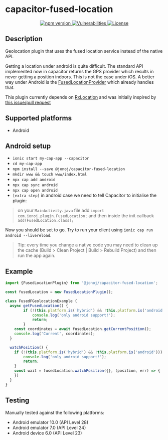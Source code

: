 # capacitor-fused-location

<p align="center">
    <a href="https://www.npmjs.com/package/@jonoj/capacitor-fused-location">
        <img src="https://badge.fury.io/js/%40jonoj%2Fcapacitor-fused-location.svg" alt="npm version" />
    </a>
        <a href="https://snyk.io/test/npm/%40jonoj%2Fcapacitor-fused-location">
            <img src="https://snyk.io/test/npm/%40jonoj%2Fcapacitor-fused-location/badge.svg" alt="Vulnerabilities" />
        </a>
    <a href="https://opensource.org/licenses/MIT">
        <img src="https://img.shields.io/badge/License-MIT-GREEN.svg" alt="License" />
    </a>
</p>

## Description

Geolocation plugin that uses the fused location service instead of the native API.

Getting a location under android is quite difficult. The standard API implemented now in capacitor returns the GPS provider which results in never getting a position indoors. This is not the case under iOS. A better way under Android is the [FusedLocationProvider](https://developers.google.com/android/reference/com/google/android/gms/location/FusedLocationProviderClient) which already handles that.

This plugin currently depends on [RxLocation](https://github.com/patloew/RxLocation) and was initially inspired by [this issue/pull request](https://github.com/ionic-team/capacitor/issues/379)

 ## Supported platforms
 
 * Android
 
## Android setup

- `ionic start my-cap-app --capacitor`
- `cd my-cap-app`
- `npm install --save @jonoj/capacitor-fused-location`
- `mkdir www && touch www/index.html`
- `npx cap add android`
- `npx cap sync android`
- `npx cap open android`
- `[extra step]` in android case we need to tell Capacitor to initialise the plugin:

> on your `MainActivity.java` file add `import com.jonoj.plugin.FusedLocation;` and then inside the init callback `add(FusedLocation.class);`

Now you should be set to go. Try to run your client using `ionic cap run android --livereload`.

> Tip: every time you change a native code you may need to clean up the cache (Build > Clean Project | Build > Rebuild Project) and then run the app again.


## Example

```js
import {FusedLocationPlugin} from '@jonoj/capacitor-fused-location';

const fusedLocation = new FusedLocationPlugin();

class FusedFGeolocationExample {
  async getFusedLocation() {
        if (!(this.platform.is('hybrid') && !this.platform.is('android'))) {
            console.log('only android support!');
            return;
        }
    const coordinates = await fusedLocation.getCurrentPosition();
    console.log('Current', coordinates);
  }

  watchPosition() {
    if (!(this.platform.is('hybrid') && !this.platform.is('android'))) {
        console.log('only android support!');
        return;
    }
    const wait = fusedLocation.watchPosition({}, (position, err) => {
    })
  }
}
```


## Testing

Manually tested against the following platforms:

*  Android emulator 10.0 (API Level 28)
*  Android emulator 7.0 (API Level 24)
*  Android device 6.0 (API Level 23)

